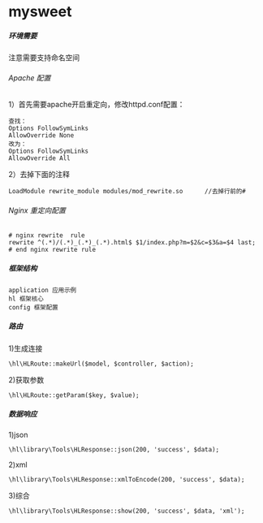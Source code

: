 # mysweet
<h5>环境需要</h5>
注意需要支持命名空间

<h6>Apache 配置</h6>

1）首先需要apache开启重定向，修改httpd.conf配置：

    查找：
    Options FollowSymLinks 
    AllowOverride None
    改为： 
    Options FollowSymLinks 
    AllowOverride All

2）去掉下面的注释 

    LoadModule rewrite_module modules/mod_rewrite.so      //去掉行前的#


<h6>Nginx 重定向配置</h6>

    # nginx rewrite  rule 
    rewrite ^(.*)/(.*)_(.*)_(.*).html$ $1/index.php?m=$2&c=$3&a=$4 last;
    # end nginx rewrite rule

<h5>框架结构</h5>

    application 应用示例
    hl 框架核心
    config 框架配置

<h5>路由</h5>

1)生成连接

    \hl\HLRoute::makeUrl($model, $controller, $action);

2)获取参数

    \hl\HLRoute::getParam($key, $value);

<h5>数据响应</h5>
1)json

    \hl\library\Tools\HLResponse::json(200, 'success', $data);

2)xml

    \hl\library\Tools\HLResponse::xmlToEncode(200, 'success', $data);

3)综合

    \hl\library\Tools\HLResponse::show(200, 'success', $data, 'xml');